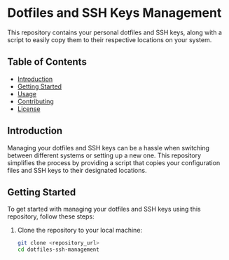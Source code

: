 # Dotfiles and SSH Keys Management

This repository contains your personal dotfiles and SSH keys, along with a script to easily copy them to their respective locations on your system.

## Table of Contents

- [Introduction](#introduction)
- [Getting Started](#getting-started)
- [Usage](#usage)
- [Contributing](#contributing)
- [License](#license)

## Introduction

Managing your dotfiles and SSH keys can be a hassle when switching between different systems or setting up a new one. This repository simplifies the process by providing a script that copies your configuration files and SSH keys to their designated locations.

## Getting Started

To get started with managing your dotfiles and SSH keys using this repository, follow these steps:

1. Clone the repository to your local machine:

   ```bash
   git clone <repository_url>
   cd dotfiles-ssh-management

